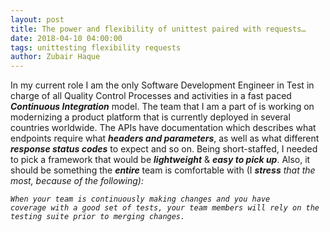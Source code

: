 ```yaml
---
layout: post
title: The power and flexibility of unittest paired with requests…
date: 2018-04-10 04:00:00
tags: unittesting flexibility requests
author: Zubair Haque
---
```

In my current role I am the only Software Development Engineer in Test in charge of all Quality Control Processes and activities in a fast paced <i><b>Continuous Integration</b></i> model. The team that I am a part of is working on modernizing a product platform that is currently deployed in several countries worldwide. The APIs have documentation which describes what endpoints require what <i><b>headers and parameters</b></i>, as well as what different <i><b>response status codes</b></i> to expect and so on. Being short-staffed, I needed to pick a framework that would be <i><b>lightweight</b></i> & <i><b>easy to pick up</b></i>. Also, it should be something the <i><b>entire</b></i> team is comfortable with (I <i><b>stress</b><i/> that the most, because of the following):

<code>When your team is continuously making changes and you have coverage with a good set of tests, your team members will rely on the testing suite prior to merging changes. </code>
